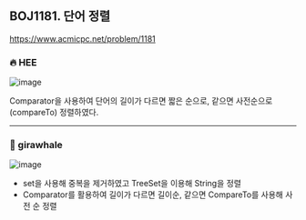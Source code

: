 ## BOJ1181. 단어 정렬

 https://www.acmicpc.net/problem/1181



### 🔥 HEE

![image](https://user-images.githubusercontent.com/25292715/91323308-b6ecc800-e7fb-11ea-997e-795cf9bc836f.png)

Comparator을 사용하여 단어의 길이가 다르면 짧은 순으로, 같으면 사전순으로(compareTo) 정렬하였다.

---

### :whale: girawhale

![image](https://user-images.githubusercontent.com/48428699/91386149-5b5b2280-e86d-11ea-9821-4fcf10318e5e.png)

- set을 사용해 중복을 제거하였고 TreeSet을 이용해 String을 정렬
- Comparator를 활용하여 길이가 다르면 길이순, 같으면 CompareTo를 사용해 사전 순 정렬
